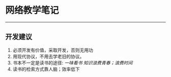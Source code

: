 # 网络教学笔记
---
## 开发建议
1. 必须开发有价值，采取开发，否则无用功
2. 用现代协议，不用去学老旧的协议。
3. 书本不一定是读书的途径: *一味看书 知识浪费青春；浪费时间*
4. 读书的检索方式靠人脑；效率低下



